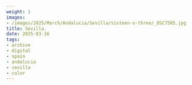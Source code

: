 ```yaml
---
weight: 1
images:
- /images/2025/March/Andalucia/Sevilla/sixteen-o-three/_DSC7585.jpg
title: Sevilla.
date: 2025-03-16
tags:
- archive
- digital
- spain
- andalucia
- sevilla
- color
---
```


